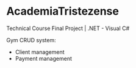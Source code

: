 # AcademiaTristezense
Technical Course Final Project | .NET - Visual C# 

Gym CRUD system:
- Client management
- Payment management
